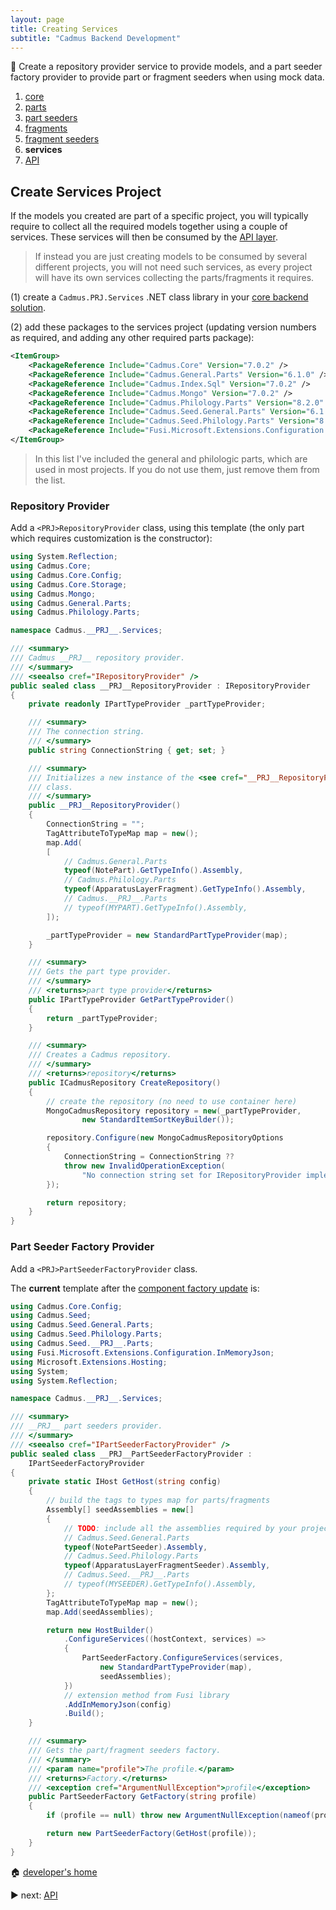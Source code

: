 ```yaml
---
layout: page
title: Creating Services
subtitle: "Cadmus Backend Development"
---
```


📌 Create a repository provider service to provide models, and a part seeder factory provider to provide part or fragment seeders when using mock data.

1. [core](core.md)
2. [parts](parts.md)
3. [part seeders](part-seeders.md)
4. [fragments](fragments.md)
5. [fragment seeders](fragment-seeders.md)
6. **services**
7. [API](api.md)

## Create Services Project

If the models you created are part of a specific project, you will typically require to collect all the required models together using a couple of services. These services will then be consumed by the [API layer](api.md).

>If instead you are just creating models to be consumed by several different projects, you will not need such services, as every project will have its own services collecting the parts/fragments it requires.

(1) create a `Cadmus.PRJ.Services` .NET class library in your [core backend solution](core.md).

(2) add these packages to the services project (updating version numbers as required, and adding any other required parts package):

```xml
<ItemGroup>
    <PackageReference Include="Cadmus.Core" Version="7.0.2" />
    <PackageReference Include="Cadmus.General.Parts" Version="6.1.0" />
    <PackageReference Include="Cadmus.Index.Sql" Version="7.0.2" />
    <PackageReference Include="Cadmus.Mongo" Version="7.0.2" />
    <PackageReference Include="Cadmus.Philology.Parts" Version="8.2.0" />
    <PackageReference Include="Cadmus.Seed.General.Parts" Version="6.1.0" />
    <PackageReference Include="Cadmus.Seed.Philology.Parts" Version="8.2.0" />
    <PackageReference Include="Fusi.Microsoft.Extensions.Configuration.InMemoryJson" Version="3.0.0" />
</ItemGroup>
```

>In this list I've included the general and philologic parts, which are used in most projects. If you do not use them, just remove them from the list.

### Repository Provider

Add a `<PRJ>RepositoryProvider` class, using this template (the only part which requires customization is the constructor):

```cs
using System.Reflection;
using Cadmus.Core;
using Cadmus.Core.Config;
using Cadmus.Core.Storage;
using Cadmus.Mongo;
using Cadmus.General.Parts;
using Cadmus.Philology.Parts;

namespace Cadmus.__PRJ__.Services;

/// <summary>
/// Cadmus __PRJ__ repository provider.
/// </summary>
/// <seealso cref="IRepositoryProvider" />
public sealed class __PRJ__RepositoryProvider : IRepositoryProvider
{
    private readonly IPartTypeProvider _partTypeProvider;

    /// <summary>
    /// The connection string.
    /// </summary>
    public string ConnectionString { get; set; }

    /// <summary>
    /// Initializes a new instance of the <see cref="__PRJ__RepositoryProvider"/>
    /// class.
    /// </summary>
    public __PRJ__RepositoryProvider()
    {
        ConnectionString = "";
        TagAttributeToTypeMap map = new();
        map.Add(
        [
            // Cadmus.General.Parts
            typeof(NotePart).GetTypeInfo().Assembly,
            // Cadmus.Philology.Parts
            typeof(ApparatusLayerFragment).GetTypeInfo().Assembly,
            // Cadmus.__PRJ__.Parts
            // typeof(MYPART).GetTypeInfo().Assembly,
        ]);

        _partTypeProvider = new StandardPartTypeProvider(map);
    }

    /// <summary>
    /// Gets the part type provider.
    /// </summary>
    /// <returns>part type provider</returns>
    public IPartTypeProvider GetPartTypeProvider()
    {
        return _partTypeProvider;
    }

    /// <summary>
    /// Creates a Cadmus repository.
    /// </summary>
    /// <returns>repository</returns>
    public ICadmusRepository CreateRepository()
    {
        // create the repository (no need to use container here)
        MongoCadmusRepository repository = new(_partTypeProvider,
                new StandardItemSortKeyBuilder());

        repository.Configure(new MongoCadmusRepositoryOptions
        {
            ConnectionString = ConnectionString ??
            throw new InvalidOperationException(
                "No connection string set for IRepositoryProvider implementation")
        });

        return repository;
    }
}
```

### Part Seeder Factory Provider

Add a `<PRJ>PartSeederFactoryProvider` class.

The **current** template after the [component factory update](../history.md#2023-02-01---backend-infrastructure-upgrade) is:

```cs
using Cadmus.Core.Config;
using Cadmus.Seed;
using Cadmus.Seed.General.Parts;
using Cadmus.Seed.Philology.Parts;
using Cadmus.Seed.__PRJ__.Parts;
using Fusi.Microsoft.Extensions.Configuration.InMemoryJson;
using Microsoft.Extensions.Hosting;
using System;
using System.Reflection;

namespace Cadmus.__PRJ__.Services;

/// <summary>
/// __PRJ__ part seeders provider.
/// </summary>
/// <seealso cref="IPartSeederFactoryProvider" />
public sealed class __PRJ__PartSeederFactoryProvider :
    IPartSeederFactoryProvider
{
    private static IHost GetHost(string config)
    {
        // build the tags to types map for parts/fragments
        Assembly[] seedAssemblies = new[]
        {
            // TODO: include all the assemblies required by your project
            // Cadmus.Seed.General.Parts
            typeof(NotePartSeeder).Assembly,
            // Cadmus.Seed.Philology.Parts
            typeof(ApparatusLayerFragmentSeeder).Assembly,
            // Cadmus.Seed.__PRJ__.Parts
            // typeof(MYSEEDER).GetTypeInfo().Assembly,
        };
        TagAttributeToTypeMap map = new();
        map.Add(seedAssemblies);

        return new HostBuilder()
            .ConfigureServices((hostContext, services) =>
            {
                PartSeederFactory.ConfigureServices(services,
                    new StandardPartTypeProvider(map),
                    seedAssemblies);
            })
            // extension method from Fusi library
            .AddInMemoryJson(config)
            .Build();
    }

    /// <summary>
    /// Gets the part/fragment seeders factory.
    /// </summary>
    /// <param name="profile">The profile.</param>
    /// <returns>Factory.</returns>
    /// <exception cref="ArgumentNullException">profile</exception>
    public PartSeederFactory GetFactory(string profile)
    {
        if (profile == null) throw new ArgumentNullException(nameof(profile));

        return new PartSeederFactory(GetHost(profile));
    }
}
```

🏠 [developer's home](../toc.md)

▶️ next: [API](api.md)
